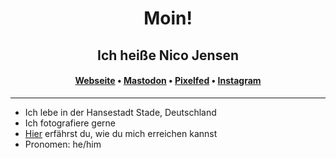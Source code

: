 <h1 align="center">Moin!</h1>
<h2 align="center">Ich heiße Nico Jensen</h2>
<h4 align="center"><a href="https://nicojensen.de" rel="me">Webseite</a> &bull; <a href="https://elbmatsch.de/@nyansen" rel="me">Mastodon</a> &bull; <a href="https://pixel.elbmatsch.de/nyansen" rel="me">Pixelfed</a> &bull; <a href="https://instagram.com/nyansen" rel="me">Instagram</a></h4>

---

- Ich lebe in der Hansestadt Stade, Deutschland
- Ich fotografiere gerne
- <a href="https://nicojensen.de/kontakt/" rel="me">Hier</a> erfährst du, wie du mich erreichen kannst
- Pronomen: he/him
